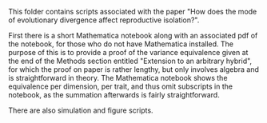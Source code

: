 This folder contains scripts associated with the paper "How does the mode of evolutionary divergence affect reproductive isolation?".

First there is a short Mathematica notebook along with an associated pdf of the notebook, for those who do not have Mathematica installed. The purpose of this is to provide a proof of the variance equivalence given at the end of the Methods section entitled "Extension to an arbitrary hybrid", for which the proof on paper is rather lengthy, but only involves algebra and is straightforward in theory. The Mathematica notebook shows the equivalence per dimension, per trait, and thus omit subscripts in the notebook, as the summation afterwards is fairly straightforward. 

There are also simulation and figure scripts.
